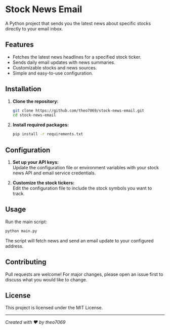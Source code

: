 # Stock News Email

A Python project that sends you the latest news about specific stocks directly to your email inbox.

## Features

- Fetches the latest news headlines for a specified stock ticker.
- Sends daily email updates with news summaries.
- Customizable stocks and news sources.
- Simple and easy-to-use configuration.

## Installation

1. **Clone the repository:**
   ```sh
   git clone https://github.com/theo7069/stock-news-email.git
   cd stock-news-email
   ```

2. **Install required packages:**
   ```sh
   pip install -r requirements.txt
   ```

## Configuration

1. **Set up your API keys:**  
   Update the configuration file or environment variables with your stock news API and email service credentials.

2. **Customize the stock tickers:**  
   Edit the configuration file to include the stock symbols you want to track.

## Usage

Run the main script:
```sh
python main.py
```
The script will fetch news and send an email update to your configured address.

## Contributing

Pull requests are welcome! For major changes, please open an issue first to discuss what you would like to change.

## License

This project is licensed under the MIT License.

---

*Created with ❤️ by theo7069*
